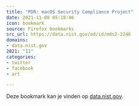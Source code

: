 ```yaml
---
title: "PDR: macOS Security Compliance Project"
date: 2021-11-08 05:18:46
icon: bookmark
source: Firefox bookmarks
src_url: https://data.nist.gov/od/id/mds2-2246
domains:
- data.nist.gov
2021: "11"
categories:
- twitter
- facebook
- art

---
```

Deze bookmark kan je vinden op [data.nist.gov](https://data.nist.gov/od/id/mds2-2246).
